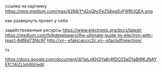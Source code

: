 ссылка на картинку https://miro.medium.com/max/4268/1*d2sQhcFeZ58qgSvFWBUQEA.png

как развернуть проект у себя 

задействованные ресурсы
https://www.electronjs.org/docs/latest/
https://medium.com/folkdevelopers/the-ultimate-guide-to-electron-with-react-8df8d73f4c97
http://xn--e1akicaccic2c.xn--p1ai/pdf/electron/

тз 

https://docs.google.com/document/d/1wLnKH3Ya6r4fDO25eD1aBtRKJNAYEfC14iZLloh8IiI/edit